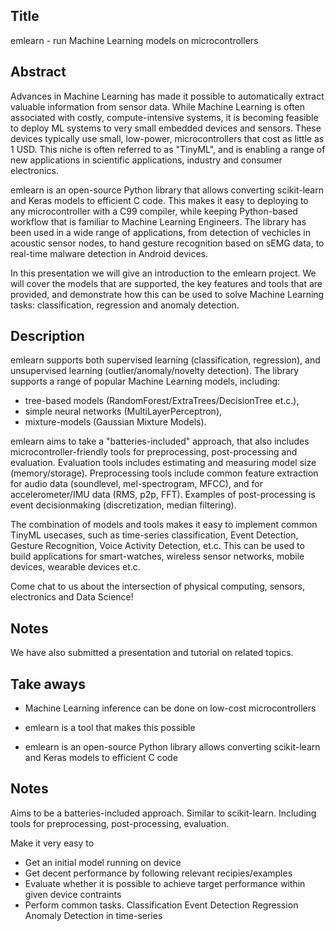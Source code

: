 

## Title
emlearn - run Machine Learning models on microcontrollers

## Abstract

Advances in Machine Learning has made it possible to automatically extract valuable information from sensor data.
While Machine Learning is often associated with costly, compute-intensive systems,
it is becoming feasible to deploy ML systems to very small embedded devices and sensors.
These devices typically use small, low-power, microcontrollers that cost as little as 1 USD.
This niche is often referred to as "TinyML", and is enabling a range of new applications
in scientific applications, industry and consumer electronics.

emlearn is an open-source Python library that allows converting scikit-learn and Keras models to efficient C code.
This makes it easy to deploying to any microcontroller with a C99 compiler,
while keeping Python-based workflow that is familiar to Machine Learning Engineers. 
The library has been used in a wide range of applications, from detection of vechicles in acoustic sensor nodes,
to hand gesture recognition based on sEMG data, to real-time malware detection in Android devices.

In this presentation we will give an introduction to the emlearn project.
We will cover the models that are supported, the key features and tools that are provided,
and demonstrate how this can be used to solve Machine Learning tasks: classification, regression and anomaly detection.

## Description

emlearn supports both supervised learning (classification, regression),
and unsupervised learning (outlier/anomaly/novelty detection).
The library supports a range of popular Machine Learning models, including:

- tree-based models (RandomForest/ExtraTrees/DecisionTree et.c.),
- simple neural networks (MultiLayerPerceptron),
- mixture-models (Gaussian Mixture Models).

emlearn aims to take a "batteries-included" approach,
that also includes microcontroller-friendly tools for preprocessing, post-processing and evaluation.
Evaluation tools includes estimating and measuring model size (memory/storage).
Preprocessing tools include common feature extraction for audio data (soundlevel, mel-spectrogram, MFCC),
and for accelerometer/IMU data (RMS, p2p, FFT).
Examples of post-processing is event decisionmaking (discretization, median filtering).

The combination of models and tools makes it easy to implement common TinyML usecases,
such as time-series classification, Event Detection, Gesture Recognition, Voice Activity Detection, et.c.
This can be used to build applications for smart-watches, wireless sensor networks, mobile devices,
wearable devices et.c.

Come chat to us about the intersection of physical computing, sensors, electronics and Data Science!

## Notes

We have also submitted a presentation and tutorial on related topics.


## Take aways

- Machine Learning inference can be done on low-cost microcontrollers

- emlearn is a tool that makes this possible


- emlearn is an open-source Python library
allows converting scikit-learn and Keras models to efficient C code

## Notes

Aims to be a batteries-included approach.
Similar to scikit-learn.
Including tools for preprocessing, post-processing, evaluation.

Make it very easy to

- Get an initial model running on device
- Get decent performance by following relevant recipies/examples
- Evaluate whether it is possible to achieve target performance within given device contraints
- Perform common tasks.
Classification
Event Detection
Regression
Anomaly Detection in time-series

